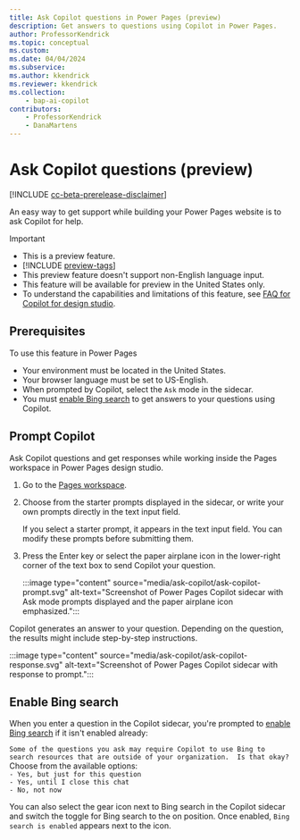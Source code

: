 ```yaml
---
title: Ask Copilot questions in Power Pages (preview)
description: Get answers to questions using Copilot in Power Pages.
author: ProfessorKendrick
ms.topic: conceptual
ms.custom: 
ms.date: 04/04/2024
ms.subservice:
ms.author: kkendrick
ms.reviewer: kkendrick
ms.collection: 
    - bap-ai-copilot
contributors:
    - ProfessorKendrick
    - DanaMartens
---
```


# Ask Copilot questions (preview)

[!INCLUDE [cc-beta-prerelease-disclaimer](../includes/cc-beta-prerelease-disclaimer.md)]

An easy way to get support while building your Power Pages website is to ask Copilot for help.

> [!IMPORTANT]
>
> - This is a preview feature.
> - [!INCLUDE [preview-tags](../includes/cc-preview-features-definition.md)]
> - This preview feature doesn't support non-English language input.
> - This feature will be available for preview in the United States only.
> - To understand the capabilities and limitations of this feature, see [FAQ for Copilot for design studio](../faqs-design-studio.md).

## Prerequisites

To use this feature in Power Pages

- Your environment must be located in the United States.
- Your browser language must be set to US-English.
- When prompted by Copilot, select the `Ask` mode in the sidecar.
- You must [enable Bing search](#enable-bing-search) to get answers to your questions using Copilot.

## Prompt Copilot 

Ask Copilot questions and get responses while working inside the Pages workspace in Power Pages design studio.

1. Go to the [Pages workspace](first-page.md).
1. Choose from the starter prompts displayed in the sidecar, or write your own prompts directly in the text input field.

    If you select a starter prompt, it appears in the text input field. You can modify these prompts before submitting them.

1. Press the Enter key or select the paper airplane icon in the lower-right corner of the text box to send Copilot your question.

    :::image type="content" source="media/ask-copilot/ask-copilot-prompt.svg" alt-text="Screenshot of Power Pages Copilot sidecar with Ask mode prompts displayed and the paper airplane icon emphasized.":::

Copilot generates an answer to your question. Depending on the question, the results might include step-by-step instructions.

:::image type="content" source="media/ask-copilot/ask-copilot-response.svg" alt-text="Screenshot of Power Pages Copilot sidecar with response to prompt.":::

## Enable Bing search

When you enter a question in the Copilot sidecar, you're prompted to [enable Bing search](/power-platform/admin/geographical-availability-copilot#turn-on-copilots-and-generative-ai-features-1) if it isn't enabled already:

`Some of the questions you ask may require Copilot to use Bing to search resources that are outside of your organization.  Is that okay?` <br />
Choose from the available options: <br />
`- Yes, but just for this question` <br />
`- Yes, until I close this chat` <br />
`- No, not now`

You can also select the gear icon next to Bing search in the Copilot sidecar and switch the toggle for Bing search to the on position. Once enabled, `Bing search is enabled` appears next to the icon. 





 


